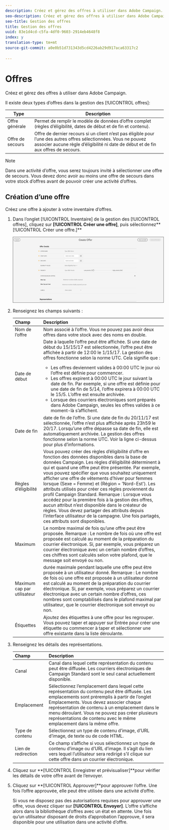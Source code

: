 ```yaml
---
description: Créez et gérez des offres à utiliser dans Adobe Campaign.
seo-description: Créez et gérez des offres à utiliser dans Adobe Campaign.
seo-title: Gestion des offres
title: Gestion des offres
uuid: 83e1d4cd-c5fa-4df0-9603-2914eb4648f8
index: y
translation-type: tm+mt
source-git-commit: a0e0b51d731343d5cd4226ab29d917aca63317c2

---
```



# Offres

Créez et gérez des offres à utiliser dans Adobe Campaign.

Il existe deux types d’offres dans la gestion des [!UICONTROL offres]:

| Type | Description |
|---|---|
| Offre générale | Permet de remplir le modèle de données d’offre complet (règles d’éligibilité, dates de début et de fin et contenu). |
| Offre de secours | Offre de dernier recours si un client n’est pas éligible pour l’une des autres offres sélectionnées. Vous ne pouvez associer aucune règle d’éligibilité ni date de début et de fin aux offres de secours. |

>[!NOTE]
>
>Dans une activité d’offre, vous serez toujours invité à sélectionner une offre de secours. Vous devez donc avoir au moins une offre de secours dans votre stock d’offres avant de pouvoir créer une activité d’offres.

## Création d’une offre

Créez une offre à ajouter à votre inventaire d’offres.

1. Dans l’onglet [!UICONTROL Inventaire] de la gestion des [!UICONTROL offres], cliquez sur **[!UICONTROL Créer une offre]**, puis sélectionnez**[!UICONTROL  Créer une offre.]**

   ![](assets/create-offerx.png)

1. Renseignez les champs suivants :

   | Champ | Description |
   |--- |--- |
   | Nom de l’offre | Nom associé à l’offre. Vous ne pouvez pas avoir deux offres dans votre stock avec des noms en double. |
   | Date de début | Date à laquelle l’offre peut être affichée. Si une date de début du 15/15/17 est sélectionnée, l’offre peut être affichée à partir de 12:00 le 1/15/17.  La gestion des offres fonctionne selon la norme UTC. Cela signifie que : <ul><li> Les offres deviennent valides à 00:00 UTC le jour où l’offre est définie pour commencer.</li><li> Les offres expirent à 00:00 UTC le jour suivant la date de fin. Par exemple, si une offre est définie pour une date de fin de 5/14, l’offre expirera à 00:00 UTC le 15/5. L’offre est ensuite archivée.</li><li>Lorsque des courriers électroniques sont préparés dans Adobe Campaign, seules les offres valides à ce moment-là s’affichent.</li></ul> |
   | Date de fin | date de fin de l’offre. Si une date de fin du 20/11/17 est sélectionnée, l’offre n’est plus affichée après 23h59 le 20/17. Lorsqu’une offre dépasse sa date de fin, elle est automatiquement archivée. La gestion des offres fonctionne selon la norme UTC. Voir la ligne ci-dessus pour plus d’informations. |
   | Règles d’éligibilité | Vous pouvez créer des règles d’éligibilité d’offre en fonction des données disponibles dans la base de données Campaign. Les règles d’éligibilité déterminent à qui et quand une offre peut être présentée.  Par exemple, vous pouvez spécifier que vous souhaitez uniquement afficher une offre de vêtements d’hiver pour femmes lorsque (Sexe = Femme) et (Région = &#39;Nord-Est&#39;). Les attributs utilisés pour créer ces règles proviennent du profil Campaign Standard.  Remarque :  Lorsque vous accédez pour la première fois à la gestion des offres, aucun attribut n’est disponible dans le créateur de règles. Vous devez partager des attributs depuis l’interface utilisateur de la campagne. Une fois partagés, ces attributs sont disponibles. |
   | Maximum | Le nombre maximal de fois qu’une offre peut être proposée.  Remarque :  Le nombre de fois où une offre est proposée est calculé au moment de la préparation du courrier électronique. Si, par exemple, vous préparez un courrier électronique avec un certain nombre d’offres, ces chiffres sont calculés selon votre plafond, que le message soit envoyé ou non. |
   | Maximum cap par utilisateur | durée maximale pendant laquelle une offre peut être proposée à un utilisateur donné.  Remarque :  Le nombre de fois où une offre est proposée à un utilisateur donné est calculé au moment de la préparation du courrier électronique. Si, par exemple, vous préparez un courrier électronique avec un certain nombre d’offres, ces nombres sont comptabilisés dans le plafond maximal par utilisateur, que le courrier électronique soit envoyé ou non. |
   | Étiquettes | Ajoutez des étiquettes à une offre pour les regrouper. Vous pouvez taper et appuyer sur Entrée pour créer une étiquette ou commencer à taper et sélectionner une offre existante dans la liste déroulante. |

1. Renseignez les détails des représentations.

   | Champ | Description |
   |---|---|
   | Canal | Canal dans lequel cette représentation du contenu peut être diffusée. Les courriers électroniques de Campaign Standard sont le seul canal actuellement disponible. |
   | Emplacement | Sélectionnez l’emplacement dans lequel cette représentation du contenu peut être diffusée. Les emplacements sont préremplis à partir de l’onglet Emplacements. Vous devez associer chaque représentation de contenu à un emplacement dans le menu déroulant. Vous ne pouvez pas créer plusieurs représentations de contenu avec le même emplacement dans la même offre. |
   | Type de contenu | Sélectionnez un type de contenu d’image, d’URL d’image, de texte ou de code HTML. |
   | Lien de redirection | Ce champ s’affiche si vous sélectionnez un type de contenu d’image ou d’URL d’image. Il s’agit du lien vers lequel l’utilisateur sera redirigé s’il clique sur cette offre dans un courrier électronique. |

1. Cliquez sur **[!UICONTROL Enregistrer et prévisualiser]**pour vérifier les détails de votre offre avant de l’envoyer.
1. Cliquez sur **[!UICONTROL Approuver]**pour approuver l’offre. Une fois l’offre approuvée, elle peut être utilisée dans une activité d’offre.

   Si vous ne disposez pas des autorisations requises pour approuver une offre, vous devez cliquer sur **[!UICONTROL Envoyer]**. L’offre s’affiche alors dans la bibliothèque d’offres avec un état en attente. Une fois qu’un utilisateur disposant de droits d’approbation l’approuve, il sera disponible pour une utilisation dans une activité d’offre.
